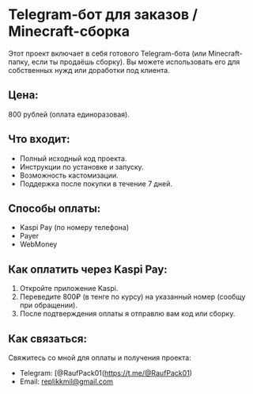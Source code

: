 # Telegram-бот для заказов / Minecraft-сборка

Этот проект включает в себя готового Telegram-бота (или Minecraft-папку, если ты продаёшь сборку). Вы можете использовать его для собственных нужд или доработки под клиента.

## Цена:
800 рублей (оплата единоразовая).

## Что входит:
- Полный исходный код проекта.
- Инструкции по установке и запуску.
- Возможность кастомизации.
- Поддержка после покупки в течение 7 дней.

## Способы оплаты:
- Kaspi Pay (по номеру телефона)
- Payer
- WebMoney

## Как оплатить через Kaspi Pay:
1. Откройте приложение Kaspi.
2. Переведите 800₽ (в тенге по курсу) на указанный номер (сообщу при обращении).
3. После подтверждения оплаты я отправлю вам код или сборку.

## Как связаться:
Свяжитесь со мной для оплаты и получения проекта:
- Telegram: [@RaufPack01(https://t.me/@RaufPack01)
- Email: replikkmil@gmail.com
